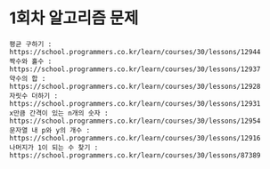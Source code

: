 # 1회차 알고리즘 문제
    평균 구하기 : https://school.programmers.co.kr/learn/courses/30/lessons/12944
    짝수와 홀수 : https://school.programmers.co.kr/learn/courses/30/lessons/12937
    약수의 합 : https://school.programmers.co.kr/learn/courses/30/lessons/12928
    자릿수 더하기 : https://school.programmers.co.kr/learn/courses/30/lessons/12931
    x만큼 간격이 있는 n개의 숫자 : https://school.programmers.co.kr/learn/courses/30/lessons/12954
    문자열 내 p와 y의 개수 : https://school.programmers.co.kr/learn/courses/30/lessons/12916
    나머지가 1이 되는 수 찾기 : https://school.programmers.co.kr/learn/courses/30/lessons/87389
